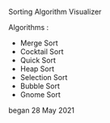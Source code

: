 Sorting Algorithm Visualizer 

Algorithms : 
- Merge Sort
- Cocktail Sort
- Quick Sort
- Heap Sort
- Selection Sort
- Bubble Sort
- Gnome Sort



began 28 May 2021

